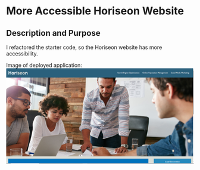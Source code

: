 # More Accessible Horiseon Website

## Description and Purpose
I refactored the starter code, so the Horiseon website has more accessibility. 

Image of deployed application: ![Horiseon Website](https://github.com/Fuvolution/more-accessible-Horiseon-website/blob/main/Develop/assets/images/accessible-horiseon-website.PNG)